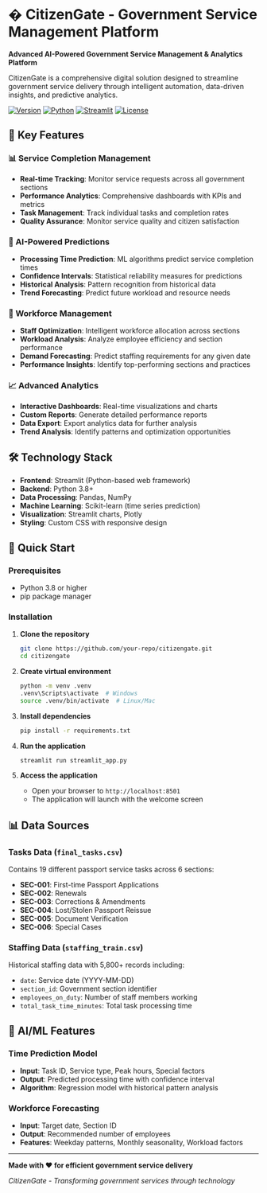 # �️ CitizenGate - Government Service Management Platform

**Advanced AI-Powered Government Service Management & Analytics Platform**

CitizenGate is a comprehensive digital solution designed to streamline government service delivery through intelligent automation, data-driven insights, and predictive analytics.

[![Version](https://img.shields.io/badge/version-2.1.0-blue.svg)](https://github.com/your-repo/citizengate)
[![Python](https://img.shields.io/badge/python-3.8+-green.svg)](https://www.python.org/)
[![Streamlit](https://img.shields.io/badge/streamlit-1.28+-red.svg)](https://streamlit.io/)
[![License](https://img.shields.io/badge/license-MIT-yellow.svg)](LICENSE)

## 🚀 Key Features

### 📊 Service Completion Management
- **Real-time Tracking**: Monitor service requests across all government sections
- **Performance Analytics**: Comprehensive dashboards with KPIs and metrics
- **Task Management**: Track individual tasks and completion rates
- **Quality Assurance**: Monitor service quality and citizen satisfaction

### 🔮 AI-Powered Predictions
- **Processing Time Prediction**: ML algorithms predict service completion times
- **Confidence Intervals**: Statistical reliability measures for predictions
- **Historical Analysis**: Pattern recognition from historical data
- **Trend Forecasting**: Predict future workload and resource needs

### 👥 Workforce Management
- **Staff Optimization**: Intelligent workforce allocation across sections
- **Workload Analysis**: Analyze employee efficiency and section performance
- **Demand Forecasting**: Predict staffing requirements for any given date
- **Performance Insights**: Identify top-performing sections and practices

### 📈 Advanced Analytics
- **Interactive Dashboards**: Real-time visualizations and charts
- **Custom Reports**: Generate detailed performance reports
- **Data Export**: Export analytics data for further analysis
- **Trend Analysis**: Identify patterns and optimization opportunities

## 🛠️ Technology Stack

- **Frontend**: Streamlit (Python-based web framework)
- **Backend**: Python 3.8+
- **Data Processing**: Pandas, NumPy
- **Machine Learning**: Scikit-learn (time series prediction)
- **Visualization**: Streamlit charts, Plotly
- **Styling**: Custom CSS with responsive design

## 🚀 Quick Start

### Prerequisites
- Python 3.8 or higher
- pip package manager

### Installation

1. **Clone the repository**
   ```bash
   git clone https://github.com/your-repo/citizengate.git
   cd citizengate
   ```

2. **Create virtual environment**
   ```bash
   python -m venv .venv
   .venv\Scripts\activate  # Windows
   source .venv/bin/activate  # Linux/Mac
   ```

3. **Install dependencies**
   ```bash
   pip install -r requirements.txt
   ```

4. **Run the application**
   ```bash
   streamlit run streamlit_app.py
   ```

5. **Access the application**
   - Open your browser to `http://localhost:8501`
   - The application will launch with the welcome screen

## 📊 Data Sources

### Tasks Data (`final_tasks.csv`)
Contains 19 different passport service tasks across 6 sections:
- **SEC-001**: First-time Passport Applications
- **SEC-002**: Renewals  
- **SEC-003**: Corrections & Amendments
- **SEC-004**: Lost/Stolen Passport Reissue
- **SEC-005**: Document Verification
- **SEC-006**: Special Cases

### Staffing Data (`staffing_train.csv`)
Historical staffing data with 5,800+ records including:
- `date`: Service date (YYYY-MM-DD)
- `section_id`: Government section identifier
- `employees_on_duty`: Number of staff members working
- `total_task_time_minutes`: Total task processing time

## 🔮 AI/ML Features

### Time Prediction Model
- **Input**: Task ID, Service type, Peak hours, Special factors
- **Output**: Predicted processing time with confidence interval
- **Algorithm**: Regression model with historical pattern analysis

### Workforce Forecasting
- **Input**: Target date, Section ID
- **Output**: Recommended number of employees
- **Features**: Weekday patterns, Monthly seasonality, Workload factors

---

**Made with ❤️ for efficient government service delivery**

*CitizenGate - Transforming government services through technology*
